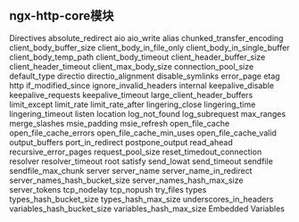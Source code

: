 ## ngx-http-core模块

Directives
     absolute_redirect
     aio
     aio_write
     alias
     chunked_transfer_encoding
     client_body_buffer_size
     client_body_in_file_only
     client_body_in_single_buffer
     client_body_temp_path
     client_body_timeout
     client_header_buffer_size
     client_header_timeout
     client_max_body_size
     connection_pool_size
     default_type
     directio
     directio_alignment
     disable_symlinks
     error_page
     etag
     http
     if_modified_since
     ignore_invalid_headers
     internal
     keepalive_disable
     keepalive_requests
     keepalive_timeout
     large_client_header_buffers
     limit_except
     limit_rate
     limit_rate_after
     lingering_close
     lingering_time
     lingering_timeout
     listen
     location
     log_not_found
     log_subrequest
     max_ranges
     merge_slashes
     msie_padding
     msie_refresh
     open_file_cache
     open_file_cache_errors
     open_file_cache_min_uses
     open_file_cache_valid
     output_buffers
     port_in_redirect
     postpone_output
     read_ahead
     recursive_error_pages
     request_pool_size
     reset_timedout_connection
     resolver
     resolver_timeout
     root
     satisfy
     send_lowat
     send_timeout
     sendfile
     sendfile_max_chunk
     server
     server_name
     server_name_in_redirect
     server_names_hash_bucket_size
     server_names_hash_max_size
     server_tokens
     tcp_nodelay
     tcp_nopush
     try_files
     types
     types_hash_bucket_size
     types_hash_max_size
     underscores_in_headers
     variables_hash_bucket_size
     variables_hash_max_size
Embedded Variables

